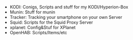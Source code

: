 
- KODI: Conigs, Scripts and stuff for my KODI/Hyperion-Box 
- Munin: Stuff for munin
- Tracker: Tracking your smartphone on your own Server
- Squid: Scripts for the Squid Proxy Server
- xplanet: Config&Stuf for XPlanet
- OpenHAB: Scripts/Items/etc
